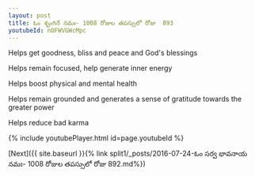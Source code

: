 ```yaml
---
layout: post
title: ఓం శృంగినే నమః- 1008 రోజుల తపస్సులో రోజు  893
youtubeId: nOFWVGWcMpc
---
```

 
 
Helps get goodness, bliss and peace and God's blessings
 
Helps remain focused, help generate inner energy 
 
Helps boost physical and mental health 
 
Helps remain grounded and generates a sense of gratitude towards the greater power 
 
Helps reduce bad karma
 
 
 
 


{% include youtubePlayer.html id=page.youtubeId %}
 
[Next]({{ site.baseurl }}{% link  split1/_posts/2016-07-24-ఓం సర్వ భావనాయ నమః- 1008 రోజుల తపస్సులో రోజు  892.md%})
 
